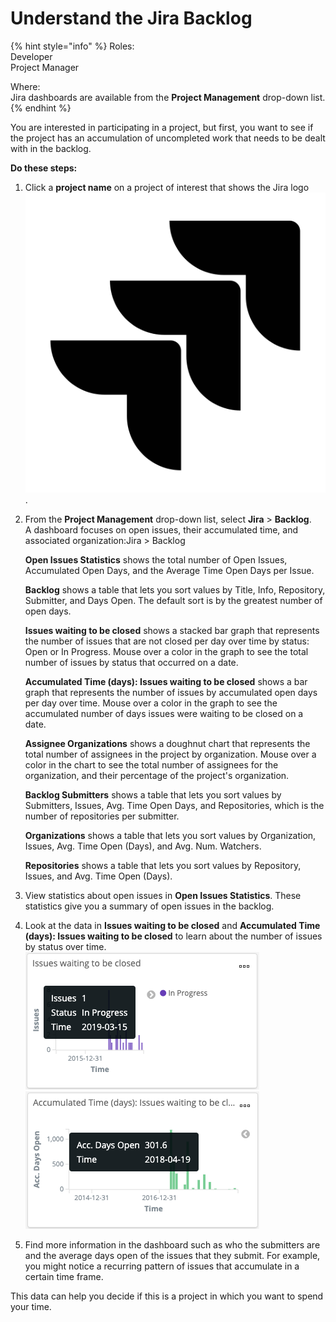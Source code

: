 # Understand the Jira Backlog

{% hint style="info" %}
Roles:  
Developer  
Project Manager

Where:  
Jira dashboards are available from the **Project Management** drop-down list.
{% endhint %}

You are interested in participating in a project, but first, you want to see if the project has an accumulation of uncompleted work that needs to be dealt with in the backlog.

**Do these steps:**

1. Click a **project name** on a project of interest that shows the Jira logo ![](../.gitbook/assets/7407349.png).
2. From the **Project Management** drop-down list, select **Jira** &gt; **Backlog**.  
   A dashboard focuses on open issues, their accumulated time, and associated organization:Jira &gt; Backlog

   **Open Issues Statistics** shows the total number of Open Issues, Accumulated Open Days, and the Average Time Open Days per Issue.

   **Backlog** shows a table that lets you sort values by Title, Info, Repository, Submitter, and Days Open. The default sort is by the greatest number of open days.

   **Issues waiting to be closed** shows a stacked bar graph that represents the number of issues that are not closed per day over time by status: Open or In Progress. Mouse over a color in the graph to see the total number of issues by status that occurred on a date.

   **Accumulated Time \(days\): Issues waiting to be closed** shows a bar graph that represents the number of issues by accumulated open days per day over time. Mouse over a color in the graph to see the accumulated number of days issues were waiting to be closed on a date.

   **Assignee Organizations** shows a doughnut chart that represents the total number of assignees in the project by organization. Mouse over a color in the chart to see the total number of assignees for the organization, and their percentage of the project's organization.

   **Backlog Submitters** shows a table that lets you sort values by Submitters, Issues, Avg. Time Open Days, and Repositories, which is the number of repositories per submitter.

   **Organizations** shows a table that lets you sort values by Organization, Issues, Avg. Time Open \(Days\), and Avg. Num. Watchers.

   **Repositories** shows a table that lets you sort values by Repository, Issues, and Avg. Time Open \(Days\).

3. View statistics about open issues in **Open Issues Statistics**. These statistics give you a summary of open issues in the backlog.
4. Look at the data in **Issues waiting to be closed** and **Accumulated Time \(days\): Issues waiting to be closed** to learn about the number of issues by status over time. ![](../.gitbook/assets/7407851.png) ![](../.gitbook/assets/7407852.png)
5. Find more information in the dashboard such as who the submitters are and the average days open of the issues that they submit. For example, you might notice a recurring pattern of issues that accumulate in a certain time frame.

This data can help you decide if this is a project in which you want to spend your time.

